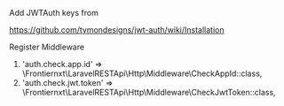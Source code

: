 Add JWTAuth keys from

https://github.com/tymondesigns/jwt-auth/wiki/Installation


Register Middleware
1. 'auth.check.app.id' => \Frontiernxt\LaravelRESTApi\Http\Middleware\CheckAppId::class,
2. 'auth.check.jwt.token' => \Frontiernxt\LaravelRESTApi\Http\Middleware\CheckJwtToken::class,